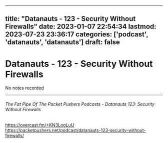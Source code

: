 
---
title: "Datanauts - 123 - Security Without Firewalls"
date: 2023-01-07 22:54:34
lastmod: 2023-07-23 23:36:17
categories: ['podcast', 'datanauts', 'datanauts']
draft: false
---


# Datanauts - 123 - Security Without Firewalls

No notes recorded

- - -
###### The Fat Pipe Of The Packet Pushers Podcasts - Datanauts 123: Security Without Firewalls

https://overcast.fm/+KN3LogLuU
https://packetpushers.net/podcast/datanauts-123-security-without-firewalls/

<!-- #public #podcast #datanauts# -->

<!-- {BearID:121FCF6D-E20A-4CF9-B188-8D9BA5B458B8-28016-00002D97D882CA58} -->
